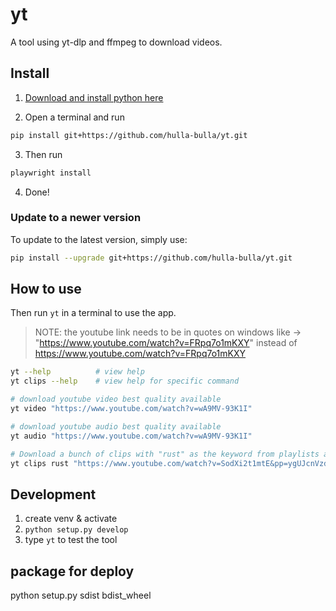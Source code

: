 # yt

A tool using yt-dlp and ffmpeg to download videos.

## Install

1. [Download and install python here](https://www.python.org/downloads/)


2. Open a terminal and run

```sh
pip install git+https://github.com/hulla-bulla/yt.git
```

3. Then run

```sh
playwright install
```

4. Done!

### Update to a newer version

To update to the latest version, simply use:

```sh
pip install --upgrade git+https://github.com/hulla-bulla/yt.git
```

## How to use

Then run ```yt``` in a terminal to use the app.

> NOTE: the youtube link needs to be in quotes on windows like -> "<https://www.youtube.com/watch?v=FRpq7o1mKXY>" instead of <https://www.youtube.com/watch?v=FRpq7o1mKXY>

```sh
yt --help          # view help
yt clips --help    # view help for specific command

# download youtube video best quality available
yt video "https://www.youtube.com/watch?v=wA9MV-93K1I"

# download youtube audio best quality available
yt audio "https://www.youtube.com/watch?v=wA9MV-93K1I"

# Download a bunch of clips with "rust" as the keyword from playlists and or channels
yt clips rust "https://www.youtube.com/watch?v=SodXi2t1mtE&pp=ygUJcnVzdCBoeXBl" "https://www.youtube.com/watch?v=NtYHC1KNGoc&t=16s&pp=ygUJcnVzdCBoeXBl" "https://www.youtube.com/@NoBoilerplate"
```

## Development

1. create venv & activate
2. `python setup.py develop`
3. type `yt` to test the tool

## package for deploy

python setup.py sdist bdist_wheel
